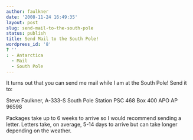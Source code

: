 ```yaml
---
author: faulkner
date: '2008-11-24 16:49:35'
layout: post
slug: send-mail-to-the-south-pole
status: publish
title: Send Mail to the South Pole!
wordpress_id: '8'
? ''
: - Antarctica
  - Mail
  - South Pole
---
```


It turns out that you can send me mail while I am at the South Pole! Send it
to:

Steve Faulkner, A-333-S South Pole Station PSC 468 Box 400 APO AP 96598

Packages take up to 6 weeks to arrive so I would recommend sending a letter.
Letters take, on average, 5-14 days to arrive but can take longer depending on
the weather.

